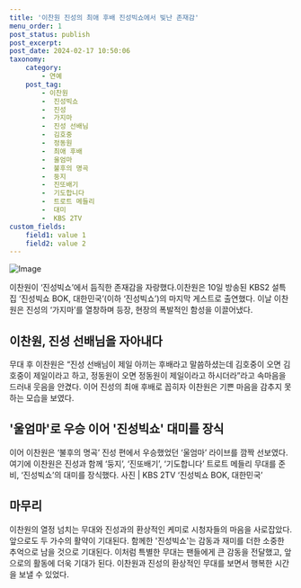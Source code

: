 ```yaml
---
title: '이찬원 진성의 최애 후배 진성빅쇼에서 빛난 존재감'
menu_order: 1
post_status: publish
post_excerpt: 
post_date: 2024-02-17 10:50:06
taxonomy:
    category:
        - 연예
    post_tag:
        - 이찬원
        -  진성빅쇼
        -  진성
        -  가지마
        -  진성 선배님
        -  김호중
        -  정동원
        -  최애 후배
        -  울엄마
        -  불후의 명곡
        -  둥지
        -  진또배기
        -  기도합니다
        -  트로트 메들리
        -  대미
        -  KBS 2TV
custom_fields:
    field1: value 1
    field2: value 2
---
```


![Image](https://ssl.pstatic.net/mimgnews/image/382/2024/02/11/0001105961_001_20240211113001414.jpg?type=w540)

이찬원이 ‘진성빅쇼’에서 듬직한 존재감을 자랑했다.이찬원은 10일 방송된 KBS2 설특집 ‘진성빅쇼 BOK, 대한민국’(이하 ‘진성빅쇼’)의 마지막 게스트로 출연했다. 이날 이찬원은 진성의 ‘가지마’를 열창하며 등장, 현장의 폭발적인 함성을 이끌어냈다. 
## 이찬원, 진성 선배님을 자아내다
무대 후 이찬원은 “진성 선배님이 제일 아끼는 후배라고 말씀하셨는데 김호중이 오면 김호중이 제일이라고 하고, 정동원이 오면 정동원이 제일이라고 하시더라”라고 속마음을 드러내 웃음을 안겼다. 이어 진성의 최애 후배로 꼽히자 이찬원은 기쁜 마음을 감추지 못하는 모습을 보였다.
## '울엄마'로 우승 이어 '진성빅쇼' 대미를 장식
이어 이찬원은 ‘불후의 명곡’ 진성 편에서 우승했었던 ‘울엄마’ 라이브를 깜짝 선보였다. 여기에 이찬원은 진성과 함께 ‘둥지’, ‘진또배기’, ‘기도합니다’ 트로트 메들리 무대를 준비, ‘진성빅쇼’의 대미를 장식했다.
사진 | KBS 2TV ‘진성빅쇼 BOK, 대한민국’
## 마무리
이찬원의 열정 넘치는 무대와 진성과의 환상적인 케미로 시청자들의 마음을 사로잡았다. 앞으로도 두 가수의 활약이 기대된다. 함께한 '진성빅쇼'는 감동과 재미를 더한 소중한 추억으로 남을 것으로 기대된다. 이처럼 특별한 무대는 팬들에게 큰 감동을 전달했고, 앞으로의 활동에 더욱 기대가 된다. 이찬원과 진성의 환상적인 무대를 보면서 행복한 시간을 보낼 수 있었다.
